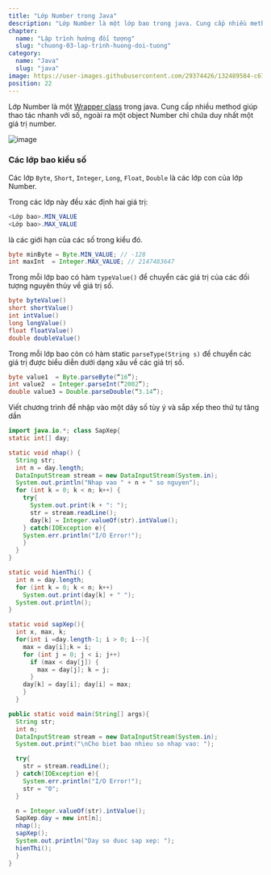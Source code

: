 ```yaml
---
title: "Lớp Number trong Java"
description: "Lớp Number là một lớp bao trong java. Cung cấp nhiều method giúp thao tác nhanh với số, ngoài ra một object Number chỉ chứa duy nhất một giá trị number."
chapter:
  name: "Lập trình hướng đối tượng"
  slug: "chuong-03-lap-trinh-huong-doi-tuong"
category:
  name: "Java"
  slug: "java"
image: https://user-images.githubusercontent.com/29374426/132489584-c670b65c-7c28-497e-bca3-f3e8b49215ee.png
position: 22
---
```


Lớp Number là một [Wrapper class](/bai-viet/java/lop-wrapper-trong-java) trong java. Cung cấp nhiều method giúp thao tác nhanh với số, ngoài ra một object Number chỉ chứa duy nhất một giá trị number.

![image](https://user-images.githubusercontent.com/29374426/132489584-c670b65c-7c28-497e-bca3-f3e8b49215ee.png)

### Các lớp bao kiểu số

Các lớp `Byte`, `Short`, `Integer`, `Long`, `Float`, `Double` là các lớp con của lớp Number.

Trong các lớp này đều xác định hai giá trị:

```java
<Lớp bao>.MIN_VALUE
<Lớp bao>.MAX_VALUE
```

là các giới hạn của các số trong kiểu đó.

<content-example />

```java
byte minByte = Byte.MIN_VALUE; // -128
int maxInt  = Integer.MAX_VALUE; // 2147483647
```

Trong mỗi lớp bao có hàm `typeValue()` để chuyển các giá trị của các đối tượng nguyên thủy về giá trị số.

<content-example />

```java
byte byteValue()
short shortValue()
int intValue()
long longValue()
float floatValue()
double doubleValue()
```

Trong mỗi lớp bao còn có hàm static `parseType(String s)` để chuyển các giá trị được biểu diễn dưới dạng xâu về các giá trị số.

<content-example />

```java
byte value1  = Byte.parseByte(“16”);
int value2	= Integer.parseInt(“2002”);
double value3 = Double.parseDouble(“3.14”);
```

<div class="example">Viết chương trình để nhập vào một dãy số tùy ý và sắp xếp theo thứ tự tăng dần</div>

```java
import java.io.*; class SapXep{
static int[] day;

static void nhap() {
  String str;
  int n = day.length;
  DataInputStream stream = new DataInputStream(System.in);
  System.out.println("Nhap vao " + n + " so nguyen");
  for (int k = 0; k < n; k++) {
    try{
      System.out.print(k + ": ");
      str = stream.readLine();
      day[k] = Integer.valueOf(str).intValue();
    } catch(IOException e){
    System.err.println("I/O Error!");
    }
  }
}

static void hienThi() {
  int n = day.length;
  for (int k = 0; k < n; k++)
    System.out.print(day[k] + " ");
  System.out.println();
}

static void sapXep(){
  int x, max, k;
  for(int i =day.length-1; i > 0; i--){
    max = day[i];k = i;
    for (int j = 0; j < i; j++)
      if (max < day[j]) {
        max = day[j]; k = j;
      }
    day[k] = day[i]; day[i] = max;
    }
  }

public static void main(String[] args){
  String str;
  int n;
  DataInputStream stream = new DataInputStream(System.in);
  System.out.print("\nCho biet bao nhieu so nhap vao: ");

  try{
    str = stream.readLine();
  } catch(IOException e){
    System.err.println("I/O Error!");
    str = "0";
  }

  n = Integer.valueOf(str).intValue();
  SapXep.day = new int[n];
  nhap();
  sapXep();
  System.out.println("Day so duoc sap xep: ");
  hienThi();
  }
}
```
